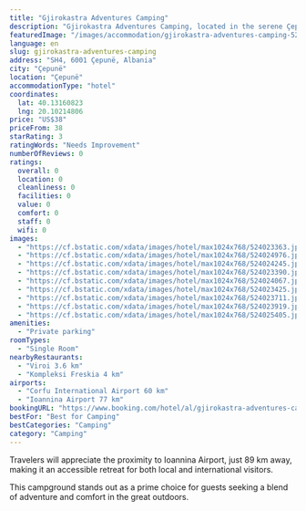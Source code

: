```yaml
---
title: "Gjirokastra Adventures Camping"
description: "Gjirokastra Adventures Camping, located in the serene Çepunë area of Gjirokastër County, offers a unique outdoor experience with the convenience of a garden setting."
featuredImage: "/images/accommodation/gjirokastra-adventures-camping-524023363.jpg"
language: en
slug: gjirokastra-adventures-camping
address: "SH4, 6001 Çepunë, Albania"
city: "Çepunë"
location: "Çepunë"
accommodationType: "hotel"
coordinates:
  lat: 40.13160823
  lng: 20.10214806
price: "US$38"
priceFrom: 38
starRating: 3
ratingWords: "Needs Improvement"
numberOfReviews: 0
ratings:
  overall: 0
  location: 0
  cleanliness: 0
  facilities: 0
  value: 0
  comfort: 0
  staff: 0
  wifi: 0
images:
  - "https://cf.bstatic.com/xdata/images/hotel/max1024x768/524023363.jpg?k=fc7480fe70fd96acad471e83fe5b903250cc8ea6950bd6023044f53d9d9d0bac&o=&hp=1"
  - "https://cf.bstatic.com/xdata/images/hotel/max1024x768/524024976.jpg?k=db275c2bed85ac3afce2a4ef74728971829f65d5920b6bf40efcb29ee37f3aa2&o=&hp=1"
  - "https://cf.bstatic.com/xdata/images/hotel/max1024x768/524024245.jpg?k=a482ca294cfcbab6555e5e1d9273cfe909d1ba8d7760afa3d20197f894ec9f34&o=&hp=1"
  - "https://cf.bstatic.com/xdata/images/hotel/max1024x768/524023390.jpg?k=321bcee7b85cc708b38f9179014a74d39643a9d9faea5c58101770b67fc114ce&o=&hp=1"
  - "https://cf.bstatic.com/xdata/images/hotel/max1024x768/524024067.jpg?k=a58bfdeb279e95cb075eb57eb53feaeabed262634d6207216fc8f9b98779e79b&o=&hp=1"
  - "https://cf.bstatic.com/xdata/images/hotel/max1024x768/524023425.jpg?k=8433013a4bdf508b9209e9f13f34418cb5b76d427ebc0622f4de62931e9a5e38&o=&hp=1"
  - "https://cf.bstatic.com/xdata/images/hotel/max1024x768/524023711.jpg?k=63c5ae04d2d32100668e1e823bbcf37de98a2c71dd3dfa75f92dead11229982b&o=&hp=1"
  - "https://cf.bstatic.com/xdata/images/hotel/max1024x768/524023919.jpg?k=3f0c2780311c18861a1e8109d347b7f8d23678e901ebb7981def594ce559538f&o=&hp=1"
  - "https://cf.bstatic.com/xdata/images/hotel/max1024x768/524025405.jpg?k=88d5b59536a8b1a021bb35c16867b4489bc7718ec8a731d14ea0d6fb3475a9d2&o=&hp=1"
amenities:
  - "Private parking"
roomTypes:
  - "Single Room"
nearbyRestaurants:
  - "Viroi 3.6 km"
  - "Kompleksi Freskia 4 km"
airports:
  - "Corfu International Airport 60 km"
  - "Ioannina Airport 77 km"
bookingURL: "https://www.booking.com/hotel/al/gjirokastra-adventures-camping.en-gb.html?aid=8035640"
bestFor: "Best for Camping"
bestCategories: "Camping"
category: "Camping"
---
```


Travelers will appreciate the proximity to Ioannina Airport, just 89 km away, making it an accessible retreat for both local and international visitors. 

This campground stands out as a prime choice for guests seeking a blend of adventure and comfort in the great outdoors.